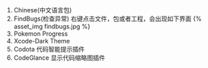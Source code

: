


1. Chinese(中文语言包)
2. FindBugs(检查异常)
右键点击文件，包或者工程，会出现如下界面
{% asset_img findbugs.jpg %}
3. Pokemon Progress
4. Xcode-Dark Theme
5. Codota 代码智能提示插件
6. CodeGlance 显示代码缩略图插件
